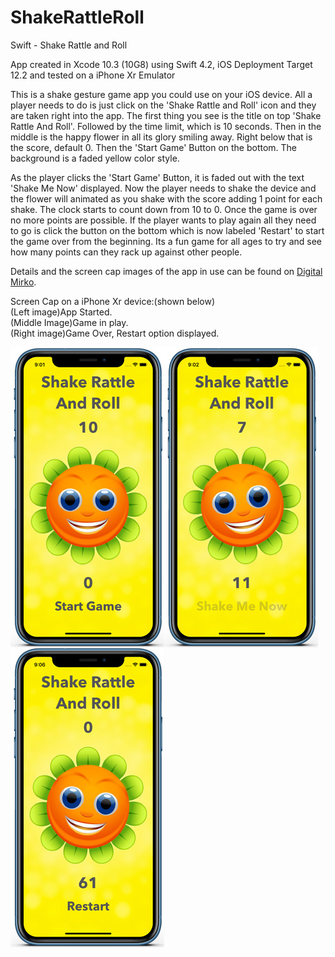 # ShakeRattleRoll
Swift - Shake Rattle and Roll

App created in Xcode 10.3 (10G8) using Swift 4.2, iOS Deployment Target 12.2 and tested on a iPhone Xr Emulator

This is a shake gesture game app you could use on your iOS device. All a player needs to do is just click on the 
'Shake Rattle and Roll' icon and they are taken right into the app. The first thing you see is the title on top 
'Shake Rattle And Roll'. Followed by the time limit, which is 10 seconds. Then in the middle is the happy flower in all its
glory smiling away. Right below that is the score, default 0. Then the 'Start Game' Button on the bottom. The background is 
a faded yellow color style.

As the player clicks the 'Start Game' Button, it is faded out with the text 'Shake Me Now' displayed. Now the player needs
to shake the device and the flower will animated as you shake with the score adding 1 point for each shake. The clock starts
to count down from 10 to 0. Once the game is over no more points are possible. If the player wants to play again all they
need to go is click the button on the bottom which is now labeled 'Restart' to start the game over from the beginning.
Its a fun game for all ages to try and see how many points can they rack up against other people. 

Details and the screen cap images of the app in use can be found on <a href="http://digitalmirko.com/iOSApps.html">Digital Mirko</a>.

Screen Cap on a iPhone Xr device:(shown below)</br>
(Left image)App Started.<br>
(Middle Image)Game in play.<br>
(Right image)Game Over, Restart option displayed.<br>
  <p>
  <img align="left" src="https://github.com/digitalMirko/ShakeRattleRoll/blob/master/GitHub-iPhoneSwiftShakeRattleAndRollApp01.jpg?raw=true" width="246"/>
  <img align="left" src="https://github.com/digitalMirko/ShakeRattleRoll/blob/master/GitHub-iPhoneSwiftShakeRattleAndRollApp02.jpg?raw=true" width="246"/>
  <img align="left" src="https://github.com/digitalMirko/ShakeRattleRoll/blob/master/GitHub-iPhoneSwiftShakeRattleAndRollApp03.jpg?raw=true" width="246"/>  
  </p>
